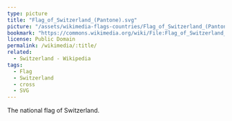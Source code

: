 ```yaml
---
type: picture
title: "Flag_of_Switzerland_(Pantone).svg"
picture: "/assets/wikimedia-flags-countries/Flag_of_Switzerland_(Pantone).svg"
bookmark: "https://commons.wikimedia.org/wiki/File:Flag_of_Switzerland_(Pantone).svg"
license: Public Domain
permalink: /wikimedia/:title/
related:
  - Switzerland - Wikipedia
tags:
  - Flag
  - Switzerland
  - cross
  - SVG
---
```

The national flag of Switzerland.